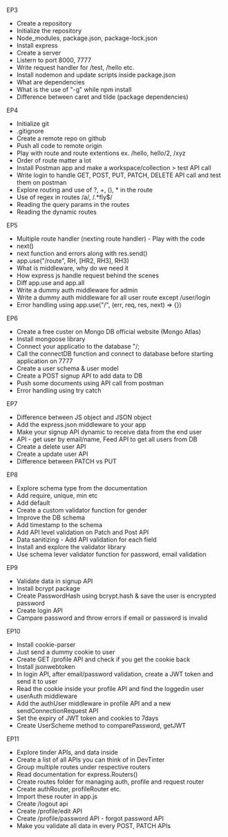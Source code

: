 EP3
- Create a repository
- Initialize the repository
- Node_modules, package.json, package-lock.json
- Install express
- Create a server
- Listern to port 8000, 7777
- Write request handler for /test, /hello etc.
- Install nodemon and update scripts inside package.json
- What are dependencies
- What is the use of "-g" while npm install
- Difference between caret and tilde (package dependencies)

EP4
- Initialize git
- .gitignore
- Create a remote repo on github
- Push all code to remote origin
- Play with route and route extentions ex. /hello, hello/2, /xyz
- Order of route matter a lot
- Install Postman app and make a workspace/collection > test API call
- Write login to handle GET, POST, PUT, PATCH, DELETE API call and test them on postman
- Explore routing and use of ?, +, (), * in the route
- Use of regex in routes /a/, /.*fly$/
- Reading the query params in the routes
- Reading the dynamic routes

EP5
- Multiple route handler (nexting route handler) - Play with the code
- next()
- next function and errors along with res.send()
- app.use("/route", RH, [HR2, RH3], RH3)
- What is middleware, why do we need it
- How express js handle request behind the scenes
- Diff app.use and app.all
- Write a dummy auth middleware for admin
- Write a dummy auth middleware for all user route except /user/login
- Error handling using app.use("/", (err, req, res, next) => {})

EP6
- Create a free custer on Mongo DB official website (Mongo Atlas)
- Install mongoose library
- Connect your applicatio to the database "<ConnectionURL>/<DBName>;
- Call the connectDB function and connect to database before starting application on 7777
- Create a user schema & user model
- Create a POST signup API to add data to DB
- Push some documents using API call from postman
- Error handling using try catch

EP7
- Difference between JS object and JSON object
- Add the express.json middleware to your app
- Make your signup API dynamic to receive data from the end user
- API - get user by email/name, Feed API to get all users from DB
- Create a delete user API
- Create a update user API
- Difference between PATCH vs PUT

EP8
- Explore schema type from the documentation
- Add require, unique, min etc 
- Add default
- Create a custom validator function for gender
- Improve the DB schema
- Add timestamp to the schema
- Add API level validation on Patch and Post API
- Data sanitizing - Add API validation for each field
- Install and explore the validator library
- Use schema lever validator function for password, email validation

EP9
- Validate data in signup API
- Install bcrypt package
- Create PasswordHash using bcrypt.hash & save the user is encrypted password
- Create login API
- Campare password and throw errors if email or password is invalid

EP10
- Install cookie-parser
- Just send a dummy cookie to user
- Create GET /profile API and check if you get the cookie back
- Install jsonwebtoken
- In login API, after email/password validation, create a JWT token and send it to user
- Read the cookie inside your profile API and find the loggedin user
- userAuth middleware
- Add the authUser middleware in profile API and a new sendConnectionRequest API
- Set the expiry of JWT token and cookies to 7days
- Create UserScheme method to comparePassword, getJWT

EP11
- Explore tinder APIs, and data inside
- Create a list of all APIs you can think of in DevTinter
- Group multiple routes under respective routers
- Read documentation for express.Routers()
- Create routes folder for managing auth, profile and request router
- Create authRouter, profileRouter etc.
- Import these router in app.js
- Create /logout api
- Create /profile/edit API
- Create /profile/password API - forgot password API
- Make you validate all data in every POST, PATCH APIs 
